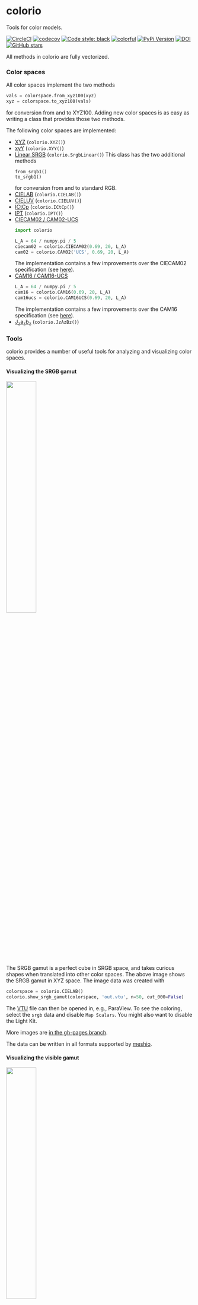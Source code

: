 # colorio

Tools for color models.

[![CircleCI](https://img.shields.io/circleci/project/github/nschloe/colorio/master.svg)](https://circleci.com/gh/nschloe/colorio/tree/master)
[![codecov](https://img.shields.io/codecov/c/github/nschloe/colorio.svg)](https://codecov.io/gh/nschloe/colorio)
[![Code style: black](https://img.shields.io/badge/code%20style-black-000000.svg)](https://github.com/ambv/black)
[![colorful](https://img.shields.io/badge/colorful-very-ff69b4.svg)](https://github.com/nschloe/colorio)
[![PyPi Version](https://img.shields.io/pypi/v/colorio.svg)](https://pypi.org/project/colorio)
[![DOI](https://zenodo.org/badge/DOI/10.5281/zenodo.1172995.svg)](https://doi.org/10.5281/zenodo.1172995)
[![GitHub stars](https://img.shields.io/github/stars/nschloe/colorio.svg?logo=github&label=Stars&logoColor=white)](https://github.com/nschloe/colorio)

All methods in colorio are fully vectorized.

### Color spaces

All color spaces implement the two methods
```python
vals = colorspace.from_xyz100(xyz)
xyz = colorspace.to_xyz100(vals)
```
for conversion from and to XYZ100. Adding new color spaces is as easy as
writing a class that provides those two methods.

The following color spaces are implemented:

 * [XYZ](https://en.wikipedia.org/wiki/CIE_1931_color_space) (`colorio.XYZ()`)
 * [xyY](https://en.wikipedia.org/wiki/CIE_1931_color_space#CIE_xy_chromaticity_diagram_and_the_CIE_xyY_color_space) (`colorio.XYY()`)
 * [Linear SRGB](https://en.wikipedia.org/wiki/SRGB)  (`colorio.SrgbLinear()`)
   This class has the two additional methods
   ```
   from_srgb1()
   to_srgb1()
   ```
   for conversion from and to standard RGB.
 * [CIELAB](https://en.wikipedia.org/wiki/Lab_color_space) (`colorio.CIELAB()`)
 * [CIELUV](https://en.wikipedia.org/wiki/CIELUV) (`colorio.CIELUV()`)
 * [ICtCp](https://en.wikipedia.org/wiki/ICtCp) (`colorio.ICtCp()`)
 * [IPT](http://www.ingentaconnect.com/content/ist/cic/1998/00001998/00000001/art00003)
   (`colorio.IPT()`)
 * [CIECAM02 / CAM02-UCS](https://en.wikipedia.org/wiki/CIECAM02)
   ```python
   import colorio

   L_A = 64 / numpy.pi / 5
   ciecam02 = colorio.CIECAM02(0.69, 20, L_A)
   cam02 = colorio.CAM02('UCS', 0.69, 20, L_A)
   ```
   The implementation contains a few improvements over the CIECAM02
   specification (see [here](https://arxiv.org/abs/1802.06067)).
 * [CAM16 / CAM16-UCS](https://doi.org/10.1002/col.22131)
   ```python
   L_A = 64 / numpy.pi / 5
   cam16 = colorio.CAM16(0.69, 20, L_A)
   cam16ucs = colorio.CAM16UCS(0.69, 20, L_A)
   ```
   The implementation contains a few improvements over the CAM16
   specification (see [here](https://arxiv.org/abs/1802.06067)).
 * [J<sub>z</sub>a<sub>z</sub>b<sub>z</sub>](https://doi.org/10.1364/OE.25.015131)
   (`colorio.JzAzBz()`)


### Tools

colorio provides a number of useful tools for analyzing and visualizing color
spaces.

#### Visualizing the SRGB gamut

<img src="https://nschloe.github.io/colorio/srgb-gamut-cielab.png" width="40%">

The SRGB gamut is a perfect cube in SRGB space, and takes curious shapes when
translated into other color spaces. The above image shows the SRGB gamut in XYZ
space. The image data was created with
```python
colorspace = colorio.CIELAB()
colorio.show_srgb_gamut(colorspace, 'out.vtu', n=50, cut_000=False)
```
The [VTU](https://www.vtk.org/VTK/img/file-formats.pdf) file can then be opened
in, e.g., ParaView. To see the coloring, select the `srgb` data and disable
`Map Scalars`. You might also want to disable the Light Kit.

More images are [in the gh-pages
branch](https://github.com/nschloe/colorio/tree/gh-pages).

The data can be written in all formats supported by
[meshio](https://github.com/nschloe/meshio).

#### Visualizing the visible gamut

<img src="https://nschloe.github.io/colorio/visible-d65-xyz.png" width="40%">

Same as above, but with the gamut visible under a given illuminant.
```python
colorspace = colorio.XYZ()
illuminant = colorio.illuminants.d65()
observer = colorio.observers.cie_1931_2()
colorio.show_visible_gamut(colorspace, observer, illuminant, 'visible.vtu')
```
The gamut is shown in grey since SRGB screens are not able to display the
colors.

#### The xy-gamut

<img src="https://nschloe.github.io/colorio/xy-gamut.png" width="40%">

Show the classical visible gamut in xy with [Planckian
locus](https://en.wikipedia.org/wiki/Planckian_locus) and the SRGB colors (at
maximum luminosity).

```python
colorio.show_xy_gamut()
```


#### Show experimental data

colorio contains lots of experimental data sets some of which can be used to
assess certain properties of color spaces.


###### MacAdam

<img src="https://nschloe.github.io/colorio/macadam.png" width="30%">

The famous MacAdam ellipses (from [this
article](https://doi.org/10.1364%2FJOSA.32.000247)) can be plotted with
```python
colorio.show_macadam(
    scaling=10,
    plot_filter_positions=False,
    plot_standard_deviations=False
    )
```

###### Ebner-Fairchild

<img src="https://nschloe.github.io/colorio/ebner_fairchild_jzazbz.png" width="40%">

For example
```python
colorspace = colorio.JzAzBz()
colorio.show_ebner_fairchild(colorspace)
```
shows constant-hue data from [the Ebner-Fairchild
experiments](https://doi.org/10.1117/12.298269) in the
a<sub>z</sub>b<sub>z</sub>-plane of the
J<sub>z</sub>a<sub>z</sub>b<sub>z</sub> color space. (Ideally, all colors in
one set sit on a line.)


###### Hung-Berns
Likewise for [Hung-Berns](https://doi.org/10.1002/col.5080200506):

<img src="https://nschloe.github.io/colorio/hung_berns_jzazbz.png" width="40%">

```python
colorspace = colorio.JzAzBz()
colorio.show_hung_berns(colorspace)
```

###### Xiao et al.
Likewise for [Xiao et al.](https://doi.org/10.1002/col.20637):

<img src="https://nschloe.github.io/colorio/xiao.png" width="40%">

```python
colorspace = colorio.CIELAB()
colorio.show_xiao(colorspace)
```

##### Munsell
[Munsell color data](https://www.rit.edu/cos/colorscience/rc_munsell_renotation.php) is visualized with

<img src="https://nschloe.github.io/colorio/munsell_cieluv.png" width="40%">

```python
colorspace = colorio.CIELUV()
colorio.show_munsell(colorspace, V=5)
```

#### Color differences

Color differences in any space can be computed with `colorio.delta(a, b)`.

The images below all show the SRGB gamut in the respective color space.


### Installation

colorio is [available from the Python Package Index](https://pypi.org/project/colorio/), so with
```
pip install -U colorio
```
you can install/upgrade.

### Testing

To run the tests, simply check out this repository and run
```
pytest
```

### Distribution

To create a new release

1. bump the `__version__` number,

2. publish to PyPi and GitHub:
    ```
    $ make publish
    ```

### License
colorio is published under the [MIT license](https://en.wikipedia.org/wiki/MIT_License).
